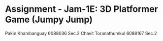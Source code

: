 # Assignment - Jam-1E: 3D Platformer Game (Jumpy Jump)

Pakin   Khambanguay   6088036 Sec.2
Chavit  Toranathumkul 6088167 Sec.2
